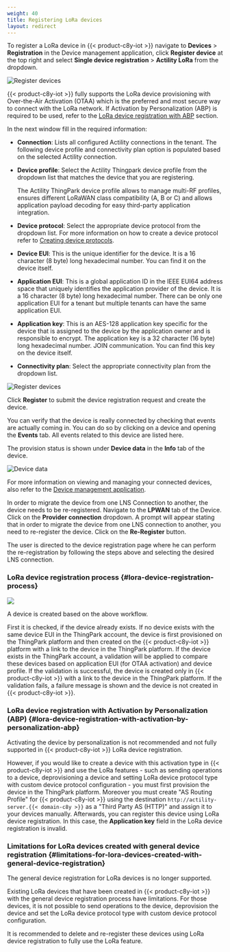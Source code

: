 ```yaml
---
weight: 40
title: Registering LoRa devices
layout: redirect
---
```



To register a LoRa device in {{< product-c8y-iot >}} navigate to **Devices** > **Registration** in the Device management application, click **Register device** at the top right and select **Single device registration** > **Actility LoRa** from the dropdown.

![Register devices](/images/device-protocols/lora-actility/lora-selection.png)

{{< product-c8y-iot >}} fully supports the LoRa device provisioning with Over-the-Air Activation (OTAA) which is the preferred and most secure way to connect with the LoRa network.
If Activation by Personalization (ABP) is required to be used, refer to the [LoRa device registration with ABP](#lora-device-registration-with-activation-by-personalization-abp) section.

In the next window fill in the required information:
- **Connection**: Lists all configured Actility connections in the tenant. The following device profile and connectivity plan option is populated based on the selected Actility connection.
- **Device profile**: Select the Actility Thingpark device profile from the dropdown list that matches the device that you are registering.

    The Actility ThingPark device profile allows to manage multi-RF profiles, ensures different LoRaWAN class compatibility (A, B or C) and allows application payload decoding for easy third-party application integration.
- **Device protocol**: Select the appropriate device protocol from the dropdown list. For more information on how to create a device protocol refer to [Creating device protocols](#lora-creating-device-protocols).
- **Device EUI**: This is the unique identifier for the device. It is a 16 character (8 byte) long hexadecimal number. You can find it on the device itself.
- **Application EUI**: This is a global application ID in the IEEE EUI64 address space that uniquely identifies the application provider of the device. It is a 16 character (8 byte) long hexadecimal number. There can be only one application EUI for a tenant but multiple tenants can have the same application EUI.
- **Application key**: This is an AES-128 application key specific for the device that is assigned to the device by the application owner and is responsible to encrypt. The application key is a 32 character (16 byte) long hexadecimal number.
JOIN communication. You can find this key on the device itself.
- **Connectivity plan**: Select the appropriate connectivity plan from the dropdown list.

![Register devices](/images/device-protocols/lora-actility/lora-registration.png)

Click **Register** to submit the device registration request and create the device.

You can verify that the device is really connected by checking that events are actually coming in. You can do so by clicking on a device and opening the **Events** tab. All events related to this device are listed here.

The provision status is shown under **Device data** in the **Info** tab of the device.

![Device data](/images/device-protocols/lora-actility/lora-devices-devicedata.png)

For more information on viewing and managing your connected devices, also refer to the [Device management application](/device-management-application).

In order to migrate the device from one LNS Connection to another, the device needs to be re-registered.
Navigate to the **LPWAN** tab of the Device.
Click on the **Provider connection** dropdown.
A prompt will appear stating that in order to migrate the device from one LNS connection to another, you need to re-register the device.
Click on the **Re-Register** button.

The user is directed to the device registration page where he can perform the re-registration by following the steps above and selecting the desired LNS connection.


### LoRa device registration process {#lora-device-registration-process}

<img src="/images/device-protocols/lora-actility/lora-device-registration-process.png" style="max-width: 60%">

A device is created based on the above workflow.

First it is checked, if the device already exists. If no device exists with the same device EUI in the ThingPark account, the device is first provisioned on the ThingPark platform and then created on the {{< product-c8y-iot >}} platform with a link to the device in the ThingPark platform. If the device exists in the ThingPark account, a validation will be applied to compare these devices based on application EUI (for OTAA activation) and device profile. If the validation is successful, the device is created only in {{< product-c8y-iot >}} with a link to the device in the ThingPark platform. If the validation fails, a failure message is shown and the device is not created in {{< product-c8y-iot >}}.

### LoRa device registration with Activation by Personalization (ABP) {#lora-device-registration-with-activation-by-personalization-abp}

Activating the device by personalization is not recommended and not fully supported in {{< product-c8y-iot >}} LoRa device registration.

However, if you would like to create a device with this activation type in {{< product-c8y-iot >}} and use the LoRa features - such as sending operations to a device, deprovisioning a device and setting LoRa device protocol type with custom device protocol configuration - you must first provision the device in the ThingPark platform. Moreover you must create "AS Routing Profile" for {{< product-c8y-iot >}} using the destination `http://actility-server.{{< domain-c8y >}}` as a "Third Party AS (HTTP)" and assign it to your devices manually. Afterwards, you can register this device using LoRa device registration. In this case, the **Application key** field in the LoRa device registration is invalid.

### Limitations for LoRa devices created with general device registration {#limitations-for-lora-devices-created-with-general-device-registration}

The general device registration for LoRa devices is no longer supported.

Existing LoRa devices that have been created in {{< product-c8y-iot >}} with the general device registration process have limitations. For those devices, it is not possible to send operations to the device, deprovision the device and set the LoRa device protocol type with custom device protocol configuration.

It is recommended to delete and re-register these devices using LoRa device registration to fully use the LoRa feature.
